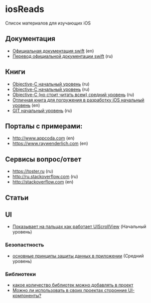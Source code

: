 # iosReads
Список материалов для изучающих iOS

## Документация
* [Официальная документация swift](https://docs.swift.org/swift-book/LanguageGuide/TheBasics.html) (en)
* [Перевод официальной документации swift](https://swiftbook.ru/contents/doc/) (ru)

## Книги
* [Objective-C начальный уровень](http://www.labirint.ru/books/348473/) (ru)
* [Objective-C начальный уровень](https://www.labirint.ru/books/442832/) (ru)
* [Objective-C (но стоит читать всем) средний уровень](https://www.labirint.ru/books/422378/) (ru)
* [Отличная книга для погружения в разработку iOS начальный уровень](https://www.amazon.com/Programming-iOS-11-Controllers-Frameworks/dp/1491999225/ref=sr_1_1?ie=UTF8&qid=1521017016&sr=8-1&keywords=swift+matt) (en)
* [GIT начальный уровень](https://git-scm.com/book/ru/v2) (ru)

## Порталы с примерами:
* http://www.appcoda.com (en)
* https://www.raywenderlich.com (en)

## Сервисы вопрос/ответ
* https://toster.ru (ru)
* http://ru.stackoverflow.com (ru)
* http://stackoverflow.com (en)

## Статьи

## UI

* [Показывает на пальцах как работает UIScrollView](https://oleb.net/blog/2014/04/understanding-uiscrollview/) (Начальный уровень)

### Безопастность

* [основные принципы защиты данных в приложении](https://habrahabr.ru/company/redmadrobot/blog/349272/) (Средний уровень)

### Библиотеки
* [какое количество библиотек можно добавлять в проект](https://eli.thegreenplace.net/2017/benefits-of-dependencies-in-software-projects-as-a-function-of-effort/)
* [Можно ли использовать в своих проектах сторонние UI-компоненты?](http://holko.pl/2017/05/31/avoiding-ui-libraries/)
